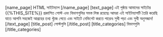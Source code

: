 [name_page] HTML সাইটম্যাপ [/name_page] 
[text_page] এই পৃষ্ঠায় আমাদের সাইটের {{%THIS_SITE%}} প্রকাশিত পোস্ট এবং বিভাগগুলির সমস্ত লিঙ্ক রয়েছে৷ আমরা এই সাইটম্যাপটি তৈরি করেছি যাতে আপনি সহজেই আগ্রহের তথ্য খুঁজে পেতে এবং সাইটে নেভিগেট করতে পারেন৷ সুখী পড়া এবং সুখী অনুসন্ধান! [/text_page]
[title_post] পোস্টগুলি [/title_post]
[title_categories] বিভাগগুলি [/title_categories]